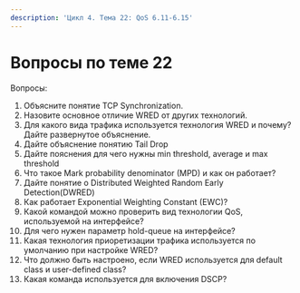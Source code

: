 ```yaml
---
description: 'Цикл 4. Тема 22: QoS 6.11-6.15'
---
```


# Вопросы по теме 22

Вопросы:  
1. Объясните понятие TCP Synchronization.  
2. Назовите основное отличие WRED от других технологий.  
3. Для какого вида трафика используется технология WRED и почему? Дайте развернутое объяснение.  
4. Дайте объяснение понятию Tail Drop  
5. Дайте пояснения для чего нужны min threshold, average и max threshold  
6. Что такое Mark probability denominator \(MPD\) и как он работает?  
7. Дайте понятие о Distributed Weighted Random Early Detection\(DWRED\)  
8. Как работает Exponential Weighting Constant \(EWC\)?  
9. Какой командой можно проверить вид технологии QoS, используемой на интерфейсе?  
10. Для чего нужен параметр hold-queue на интерфейсе?  
11. Какая технология приоретизации трафика используется по умолчанию при настройке WRED?  
12. Что должно быть настроено, если WRED используется для default class и user-defined class?  
13. Какая команда используется для включения DSCP?


